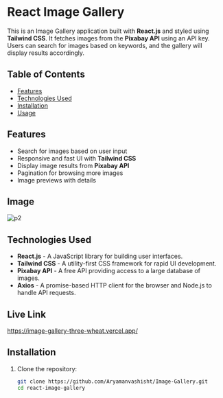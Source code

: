 # React Image Gallery

This is an Image Gallery application built with **React.js** and styled using **Tailwind CSS**. It fetches images from the **Pixabay API** using an API key. Users can search for images based on keywords, and the gallery will display results accordingly.

## Table of Contents

- [Features](#features)
- [Technologies Used](#technologies-used)
- [Installation](#installation)
- [Usage](#usage)

## Features

- Search for images based on user input
- Responsive and fast UI with **Tailwind CSS**
- Display image results from **Pixabay API**
- Pagination for browsing more images
- Image previews with details

## Image
![p2](https://github.com/user-attachments/assets/24cd999b-c4b2-4cb5-80c6-d3d57ae4d461) 

## Technologies Used

- **React.js** - A JavaScript library for building user interfaces.
- **Tailwind CSS** - A utility-first CSS framework for rapid UI development.
- **Pixabay API** - A free API providing access to a large database of images.
- **Axios** - A promise-based HTTP client for the browser and Node.js to handle API requests.

## Live Link
https://image-gallery-three-wheat.vercel.app/

## Installation

1. Clone the repository:
   ```bash
   git clone https://github.com/Aryamanvashisht/Image-Gallery.git
   cd react-image-gallery
